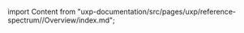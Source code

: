 
import Content from "uxp-documentation/src/pages/uxp/reference-spectrum//Overview/index.md";

<Content query="product=photoshop"/>
